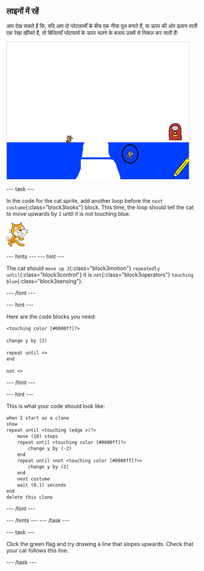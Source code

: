 ## लाइनों में रहें

आप देख सकते हैं कि, यदि आप दो प्लेटफार्मों के बीच एक नीचा पुल बनाते हैं, या ऊपर की ओर ढलान वाली एक रेखा खींचते हैं, तो बिल्लियाँ प्लेटफार्म के ऊपर चलने के बजाय उसमें से निकल कर जाती हैं!

![प्लेटफॉर्म से चलकर जाती हुई बिल्लियाँ](images/cat-walk-through-platform.png)

\--- task \---

In the code for the cat sprite, add another loop before the `next costume`{:class="block3looks"} block. This time, the loop should tell the cat to move upwards by `2` until it is not touching blue.

![Cat sprite](images/cat-sprite.png)

\--- hints \--- \--- hint \---

The cat should `move up 2`{:class="block3motion"} `repeatedly until`{:class="block3control"} it is `not`{:class="block3operators"} `touching blue`{:class="block3sensing"}.

\--- /hint \---

\--- hint \---

Here are the code blocks you need:

```blocks3
<touching color [#0000ff]?>

change y by (2)

repeat until <>
end

not <>
```

\--- /hint \---

\--- hint \---

This is what your code should look like:

```blocks3
when I start as a clone
show
repeat until <touching (edge v)?>
    move (10) steps
    repeat until <touching color [#0000ff]?>
        change y by (-2)
    end
    repeat until <not <touching color [#0000ff]?>>
        change y by (2)
    end
    next costume
    wait (0.1) seconds
end
delete this clone
```

\--- /hint \---

\--- /hints \--- \--- /task \---

\--- task \---

Click the green flag and try drawing a line that slopes upwards. Check that your cat follows this line.

\--- /task \---